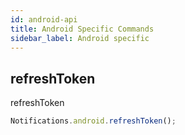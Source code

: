 ```yaml
---
id: android-api
title: Android Specific Commands
sidebar_label: Android specific
---
```


## refreshToken
refreshToken

```js
Notifications.android.refreshToken();
```
